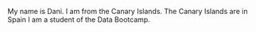 My name is Dani.
I am from the Canary Islands.
The Canary Islands are in Spain
I am a student of the Data Bootcamp.
